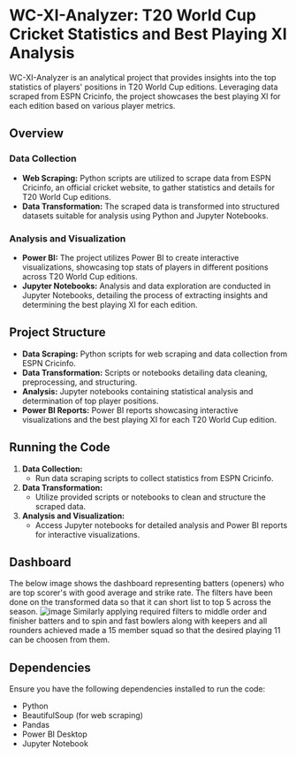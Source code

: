 # WC-XI-Analyzer: T20 World Cup Cricket Statistics and Best Playing XI Analysis

WC-XI-Analyzer is an analytical project that provides insights into the top statistics of players' positions in T20 World Cup editions. Leveraging data scraped from ESPN Cricinfo, the project showcases the best playing XI for each edition based on various player metrics.

## Overview

### Data Collection

- **Web Scraping:** Python scripts are utilized to scrape data from ESPN Cricinfo, an official cricket website, to gather statistics and details for T20 World Cup editions.
- **Data Transformation:** The scraped data is transformed into structured datasets suitable for analysis using Python and Jupyter Notebooks.

### Analysis and Visualization

- **Power BI:** The project utilizes Power BI to create interactive visualizations, showcasing top stats of players in different positions across T20 World Cup editions.
- **Jupyter Notebooks:** Analysis and data exploration are conducted in Jupyter Notebooks, detailing the process of extracting insights and determining the best playing XI for each edition.

## Project Structure

- **Data Scraping:** Python scripts for web scraping and data collection from ESPN Cricinfo.
- **Data Transformation:** Scripts or notebooks detailing data cleaning, preprocessing, and structuring.
- **Analysis:** Jupyter notebooks containing statistical analysis and determination of top player positions.
- **Power BI Reports:** Power BI reports showcasing interactive visualizations and the best playing XI for each T20 World Cup edition.

## Running the Code

1. **Data Collection:**
   - Run data scraping scripts to collect statistics from ESPN Cricinfo.
2. **Data Transformation:**
   - Utilize provided scripts or notebooks to clean and structure the scraped data.
3. **Analysis and Visualization:**
   - Access Jupyter notebooks for detailed analysis and Power BI reports for interactive visualizations.
## Dashboard 

The below image shows the dashboard representing batters (openers) who are top scorer's with good average and strike rate. The filters have been done on the transformed data so that it can short list to top 5 across the season. 
![image](https://github.com/user-attachments/assets/fd9ccbbb-2edc-4601-8e76-209c9d2c8be1)
Similarly applying required filters to middle order and finisher batters and to spin and fast bowlers along with keepers and all rounders achieved made a 15 member squad so that the desired playing 11 can be choosen from them. 



## Dependencies

Ensure you have the following dependencies installed to run the code:
- Python 
- BeautifulSoup (for web scraping)
- Pandas
- Power BI Desktop
- Jupyter Notebook

